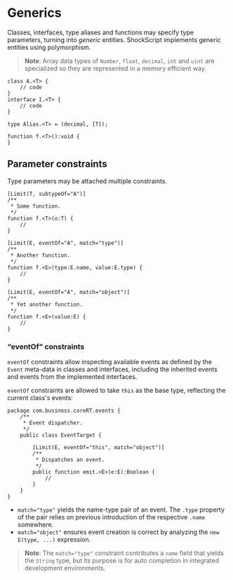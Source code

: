 # Generics

Classes, interfaces, type aliases and functions may specify type parameters, turning into *generic* entities. ShockScript implements generic entities using polymorphism.

> **Note**: Array data types of `Number`, `float`, `decimal`, `int` and `uint` are specialized so they are represented in a memory efficient way.

```
class A.<T> {
    // code
}
interface I.<T> {
    // code
}

type Alias.<T> = (decimal, [T]);

function f.<T>():void {
}
```

## Parameter constraints

Type parameters may be attached multiple constraints.

```
[Limit(T, subtypeOf="A")]
/**
 * Some function.
 */
function f.<T>(o:T) {
    //
}

[Limit(E, eventOf="A", match="type")]
/**
 * Another function.
 */
function f.<E>(type:E.name, value:E.type) {
    //
}

[Limit(E, eventOf="A", match="object")]
/**
 * Yet another function.
 */
function f.<E>(value:E) {
    //
}
```

### “eventOf” constraints

`eventOf` constraints allow inspecting available events as defined by the `Event` meta-data in classes and interfaces, including the inherited events and events from the implemented interfaces.

`eventOf` constraints are allowed to take `this` as the base type, reflecting the current class's events:

```
package com.business.coreRT.events {
    /**
     * Event dispatcher.
     */
    public class EventTarget {

        [Limit(E, eventOf="this", match="object")]
        /**
         * Dispatches an event.
         */
        public function emit.<E>(e:E):Boolean {
            //
        }
    }
}
```

- `match="type"` yields the name-type pair of an event. The `.type` property of the pair relies on previous introduction of the respective `.name` somewhere.
- `match="object"` ensures event creation is correct by analyzing the `new E(type, ...)` expression.

> **Note**: The `match="type"` constraint contributes a `name` field that yields the `String` type, but its purpose is for auto completion in integrated development environments.